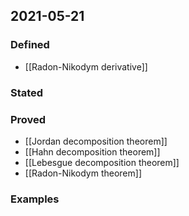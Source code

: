 ## 2021-05-21
### Defined
- [[Radon-Nikodym derivative]]
### Stated
### Proved
- [[Jordan decomposition theorem]]
- [[Hahn decomposition theorem]]
- [[Lebesgue decomposition theorem]]
- [[Radon-Nikodym theorem]]
### Examples